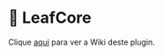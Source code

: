 # 💜 LeafCore
Clique [aqui](https://www.spigotmc.org/resources/leafcore.102795/) para ver a Wiki deste plugin.
